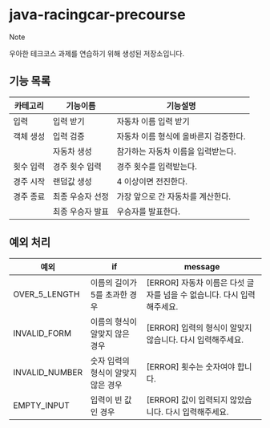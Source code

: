 # java-racingcar-precourse

> [!NOTE]
> 우아한 테크코스 과제를 연습하기 위해 생성된 저장소입니다. 

## 기능 목록

| 카테고리  | 기능이름      | 기능설명                  |
| ----- | --------- | --------------------- |
| 입력    | 입력 받기     | 자동차 이름 입력 받기          |
| 객체 생성 | 입력 검증     | 자동차 이름 형식에 올바른지 검증한다. |
|       | 자동차 생성    | 참가하는 자동차 이름을 입력받는다.   |
| 횟수 입력 | 경주 횟수 입력  | 경주 횟수를 입력받는다.         |
| 경주 시작 | 랜덤값 생성    | 4 이상이면 전진한다.          |
| 경주 종료 | 최종 우승자 선정 | 가장 앞으로 간 자동차를 계산한다.   |
|       | 최종 우승자 발표 | 우승자를 발표한다.            |

## 예외 처리
| 예외             | if                   | message                                       |
| -------------- |----------------------|-----------------------------------------------|
| OVER_5_LENGTH  | 이름의 길이가 5를 초과한 경우    | \[ERROR] 자동차 이름은 다섯 글자를 넘을 수 없습니다. 다시 입력해주세요. |
| INVALID_FORM   | 이름의 형식이 알맞지 않은 경우    | \[ERROR] 입력의 형식이 알맞지 않습니다. 다시 입력해주세요.         |
| INVALID_NUMBER | 숫자 입력의 형식이 알맞지 않은 경우 | \[ERROR] 횟수는 숫자여야 합니다.                        |
|EMPTY_INPUT | 입력이 빈 값인 경우          | \[ERROR] 값이 입력되지 않았습니다. 다시 입력해주세요.            |